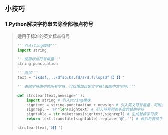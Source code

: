 ## 小技巧

### 1.Python解决字符串去除全部标点符号

> 适用于标准的英文标点符号
>
> ```python
> '''引入sting模块'''
> import string
> ```
>
> ```python
> '''使用标点符号常量'''
> string.punctuation	
> ```
>
> ```python
> '''测试'''
> text = "ikdsf,,../dfso;ks.fd/s/d.f;lopsdf【】【】"
>
> '''去除字符串中的所有字符，可以增加自定义字符(去除中文字符)'''
>
> def strclear(text,newsign=''):
>     import string # 引入string模块
>     signtext = string.punctuation + newsign # 引入英文符号常量，可附加自定义字符，默认为空
>     signrepl = '@'*len(signtext) # 引入符号列表长度的替换字符
>     signtable = str.maketrans(signtext,signrepl) # 生成替换字符表
>     return text.translate(signtable).replace('@','') # 最后将替换字符替换为空即可
>
> strclear(text,'》【】')
> ```

